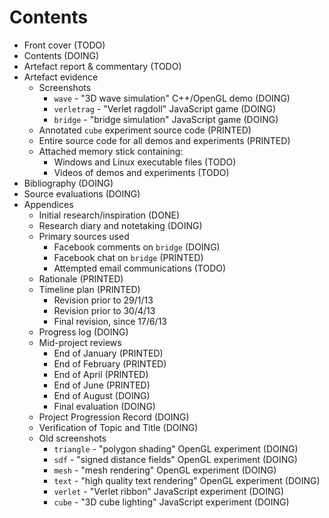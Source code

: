 # Contents

* Front cover (TODO)
* Contents (DOING)
* Artefact report & commentary (TODO)
* Artefact evidence
    * Screenshots
        * `wave` - "3D wave simulation" C++/OpenGL demo (DOING)
        * `verletrag` - "Verlet ragdoll" JavaScript game (DOING)
        * `bridge` - "bridge simulation" JavaScript game (DOING)
    * Annotated `cube` experiment source code (PRINTED)
    * Entire source code for all demos and experiments (PRINTED)
    * Attached memory stick containing:
        * Windows and Linux executable files (TODO)
        * Videos of demos and experiments (TODO)
* Bibliography (DOING)
* Source evaluations (DOING)
* Appendices
    * Initial research/inspiration (DONE)
    * Research diary and notetaking (DOING)
    * Primary sources used
        * Facebook comments on `bridge` (DOING)
        * Facebook chat on `bridge` (PRINTED)
        * Attempted email communications (TODO)
    * Rationale (PRINTED)
    * Timeline plan (PRINTED)
        * Revision prior to 29/1/13
        * Revision prior to 30/4/13
        * Final revision, since 17/6/13
    * Progress log (DOING)
    * Mid-project reviews
        * End of January (PRINTED)
        * End of February (PRINTED)
        * End of April (PRINTED)
        * End of June (PRINTED)
        * End of August (DOING)
        * Final evaluation (DOING)
    * Project Progression Record (DOING)
    * Verification of Topic and Title (DOING)
    * Old screenshots
        * `triangle` - "polygon shading" OpenGL experiment (DOING)
        * `sdf` - "signed distance fields" OpenGL experiment (DOING)
        * `mesh` - "mesh rendering" OpenGL experiment (DOING)
        * `text` - "high quality text rendering" OpenGL experiment (DOING)
        * `verlet` - "Verlet ribbon" JavaScript experiment (DOING)
        * `cube` - "3D cube lighting" JavaScript experiment (DOING)
